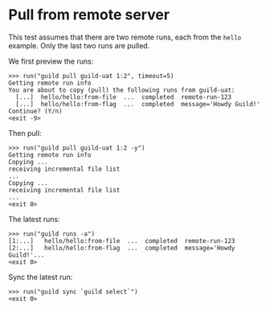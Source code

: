 # Pull from remote server

This test assumes that there are two remote runs, each from the
`hello` example. Only the last two runs are pulled.

We first preview the runs:

    >>> run("guild pull guild-uat 1:2", timeout=5)
    Getting remote run info
    You are about to copy (pull) the following runs from guild-uat:
      [...]  hello/hello:from-file  ...  completed  remote-run-123
      [...]  hello/hello:from-flag  ...  completed  message='Howdy Guild!'
    Continue? (Y/n)
    <exit -9>

Then pull:

    >>> run("guild pull guild-uat 1:2 -y")
    Getting remote run info
    Copying ...
    receiving incremental file list
    ...
    Copying ...
    receiving incremental file list
    ...
    <exit 0>

The latest runs:

    >>> run("guild runs -a")
    [1:...]   hello/hello:from-file  ...  completed  remote-run-123
    [2:...]   hello/hello:from-flag  ...  completed  message='Howdy Guild!'...
    <exit 0>

Sync the latest run:

    >>> run("guild sync `guild select`")
    <exit 0>
